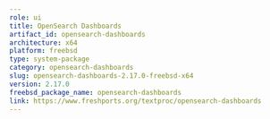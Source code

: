 ```yaml
---
role: ui
title: OpenSearch Dashboards
artifact_id: opensearch-dashboards
architecture: x64
platform: freebsd
type: system-package
category: opensearch-dashboards
slug: opensearch-dashboards-2.17.0-freebsd-x64
version: 2.17.0
freebsd_package_name: opensearch-dashboards
link: https://www.freshports.org/textproc/opensearch-dashboards
---
```

